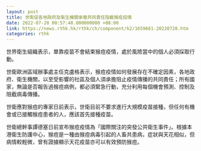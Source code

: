 ```yaml
---
layout: post
title: 世衛促各地政府及衛生機關承擔共同責任阻截猴痘疫情
date: 2022-07-28 00:57:48.000000000 +08:00
link: https://news.rthk.hk/rthk/ch/component/k2/1659661-20220728.htm
categories: rthk
---
```


世界衛生組織表示，單靠疫苗不會結束猴痘疫情，處於風險當中的個人必須採取行動。

世衛歐洲區域辦事處主任克盧格表示，猴痘疫情如何發展存在不確定因素，各地政府、衛生機關，以至受影響的社區及個人須承擔阻止疫情傳播的共同責任；所有國家，無論是否報告過猴痘病例，都必須緊急行動，充分利用每個機會預測、控制及阻截病毒傳播。

世衛應對猴痘的專家日前表示，世衛目前不要求進行大規模疫苗接種，但任何有機會或已接觸猴痘患者的人，應該首先接種疫苗。

世衛總幹事譚德塞日前宣布猴痘疫情為「國際關注的突發公共衛生事件」。根據本港衛生防護中心，猴痘是一種由猴痘病毒引起的人畜共患病，症狀與天花相似，但病情較輕微，曾有證據顯示天花疫苗亦可以有效預防猴痘。

